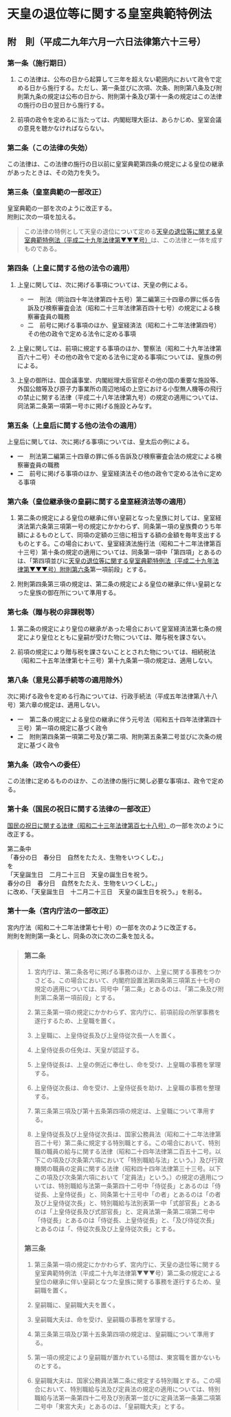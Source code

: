 # 天皇の退位等に関する皇室典範特例法

## 附　則（平成二九年六月一六日法律第六十三号）

### 第一条（施行期日）

1. この法律は、公布の日から起算して三年を超えない範囲内において政令で定める日から施行する。ただし、第一条並びに次項、次条、附則第八条及び附則第九条の規定は公布の日から、附則第十条及び第十一条の規定はこの法律の施行の日の翌日から施行する。

2. 前項の政令を定めるに当たっては、内閣総理大臣は、あらかじめ、皇室会議の意見を聴かなければならない。

### 第二条（この法律の失効）

この法律は、この法律の施行の日以前に皇室典範第四条の規定による皇位の継承があったときは、その効力を失う。

### 第三条（皇室典範の一部改正）

皇室典範の一部を次のように改正する。\
附則に次の一項を加える。

>この法律の特例として天皇の退位について定める[天皇の退位等に関する皇室典範特例法（平成二十九年法律第▼▼▼号）](https://github.com/law-of-japan/20170616-law-63)は、この法律と一体を成すものである。

### 第四条（上皇に関する他の法令の適用）

1. 上皇に関しては、次に掲げる事項については、天皇の例による。

    - 一　刑法（明治四十年法律第四十五号）第二編第三十四章の罪に係る告訴及び検察審査会法（昭和二十三年法律第百四十七号）の規定による検察審査員の職務
    - 二　前号に掲げる事項のほか、皇室経済法（昭和二十二年法律第四号）その他の政令で定める法令に定める事項

2. 上皇に関しては、前項に規定する事項のほか、警察法（昭和二十九年法律第百六十二号）その他の政令で定める法令に定める事項については、皇族の例による。

3. 上皇の御所は、国会議事堂、内閣総理大臣官邸その他の国の重要な施設等、外国公館等及び原子力事業所の周辺地域の上空における小型無人機等の飛行の禁止に関する法律（平成二十八年法律第九号）の規定の適用については、同法第二条第一項第一号ホに掲げる施設とみなす。

### 第五条（上皇后に関する他の法令の適用）

上皇后に関しては、次に掲げる事項については、皇太后の例による。

- 一　刑法第二編第三十四章の罪に係る告訴及び検察審査会法の規定による検察審査員の職務
- 二　前号に掲げる事項のほか、皇室経済法その他の政令で定める法令に定める事項

### 第六条（皇位継承後の皇嗣に関する皇室経済法等の適用）

1. 第二条の規定による皇位の継承に伴い皇嗣となった皇族に対しては、皇室経済法第六条第三項第一号の規定にかかわらず、同条第一項の皇族費のうち年額によるものとして、同項の定額の三倍に相当する額の金額を毎年支出するものとする。この場合において、皇室経済法施行法（昭和二十二年法律第百十三号）第十条の規定の適用については、同条第一項中「第四項」とあるのは、「第四項並びに[天皇の退位等に関する皇室典範特例法（平成二十九年法律第▼▼▼号）附則第六条](/supplementary_provision.md#%E7%AC%AC%E5%85%AD%E6%9D%A1%E7%9A%87%E4%BD%8D%E7%B6%99%E6%89%BF%E5%BE%8C%E3%81%AE%E7%9A%87%E5%97%A3%E3%81%AB%E9%96%A2%E3%81%99%E3%82%8B%E7%9A%87%E5%AE%A4%E7%B5%8C%E6%B8%88%E6%B3%95%E7%AD%89%E3%81%AE%E9%81%A9%E7%94%A8)第一項前段」とする。

2. 附則第四条第三項の規定は、第二条の規定による皇位の継承に伴い皇嗣となった皇族の御在所について準用する。

### 第七条（贈与税の非課税等）

1. 第二条の規定により皇位の継承があった場合において皇室経済法第七条の規定により皇位とともに皇嗣が受けた物については、贈与税を課さない。

2. 前項の規定により贈与税を課さないこととされた物については、相続税法（昭和二十五年法律第七十三号）第十九条第一項の規定は、適用しない。

### 第八条（意見公募手続等の適用除外）

次に掲げる政令を定める行為については、行政手続法（平成五年法律第八十八号）第六章の規定は、適用しない。

- 一　第二条の規定による皇位の継承に伴う元号法（昭和五十四年法律第四十三号）第一項の規定に基づく政令
- 二　附則第四条第一項第二号及び第二項、附則第五条第二号並びに次条の規定に基づく政令

### 第九条（政令への委任）

この法律に定めるもののほか、この法律の施行に関し必要な事項は、政令で定める。

### 第十条（国民の祝日に関する法律の一部改正）

[国民の祝日に関する法律（昭和二十三年法律第百七十八号）](https://github.com/law-of-japan/19480720-law-178)の一部を次のように改正する。

第二条中\
「春分の日　春分日　自然をたたえ、生物をいつくしむ。」\
を\
「天皇誕生日　二月二十三日　天皇の誕生日を祝う。\
春分の日　春分日　自然をたたえ、生物をいつくしむ。」\
に改め、「天皇誕生日　十二月二十三日　天皇の誕生日を祝う。」を削る。

### 第十一条（宮内庁法の一部改正）

宮内庁法（昭和二十二年法律第七十号）の一部を次のように改正する。\
附則を附則第一条とし、同条の次に次の二条を加える。

>### 第二条
>
>1. 宮内庁は、第二条各号に掲げる事務のほか、上皇に関する事務をつかさどる。この場合において、内閣府設置法第四条第三項第五十七号の規定の適用については、同号中「第二条」とあるのは、「第二条及び附則第二条第一項前段」とする。
>
>2. 第三条第一項の規定にかかわらず、宮内庁に、前項前段の所掌事務を遂行するため、上皇職を置く。
>
>3. 上皇職に、上皇侍従長及び上皇侍従次長一人を置く。
>
>4. 上皇侍従長の任免は、天皇が認証する。
>
>5. 上皇侍従長は、上皇の側近に奉仕し、命を受け、上皇職の事務を掌理する。
>
>6. 上皇侍従次長は、命を受け、上皇侍従長を助け、上皇職の事務を整理する。
>
>7. 第三条第三項及び第十五条第四項の規定は、上皇職について準用する。
>
>8. 上皇侍従長及び上皇侍従次長は、国家公務員法（昭和二十二年法律第百二十号）第二条に規定する特別職とする。この場合において、特別職の職員の給与に関する法律（昭和二十四年法律第二百五十二号。以下この項及び次条第六項において「特別職給与法」という。）及び行政機関の職員の定員に関する法律（昭和四十四年法律第三十三号。以下この項及び次条第六項において「定員法」という。）の規定の適用については、特別職給与法第一条第四十二号中「侍従長」とあるのは「侍従長、上皇侍従長」と、同条第七十三号中「の者」とあるのは「の者及び上皇侍従次長」と、特別職給与法別表第一中「式部官長」とあるのは「上皇侍従長及び式部官長」と、定員法第一条第二項第二号中「侍従長」とあるのは「侍従長、上皇侍従長」と、「及び侍従次長」とあるのは「、侍従次長及び上皇侍従次長」とする。
>
>### 第三条
>
>1. 第三条第一項の規定にかかわらず、宮内庁に、天皇の退位等に関する皇室典範特例法（平成二十九年法律第▼▼▼号）第二条の規定による皇位の継承に伴い皇嗣となつた皇族に関する事務を遂行するため、皇嗣職を置く。
>
>2. 皇嗣職に、皇嗣職大夫を置く。
>
>3. 皇嗣職大夫は、命を受け、皇嗣職の事務を掌理する。
>
>4. 第三条第三項及び第十五条第四項の規定は、皇嗣職について準用する。
>
>5. 第一項の規定により皇嗣職が置かれている間は、東宮職を置かないものとする。
>
>6. 皇嗣職大夫は、国家公務員法第二条に規定する特別職とする。この場合において、特別職給与法及び定員法の規定の適用については、特別職給与法第一条第四十二号及び別表第一並びに定員法第一条第二項第二号中「東宮大夫」とあるのは、「皇嗣職大夫」とする。
